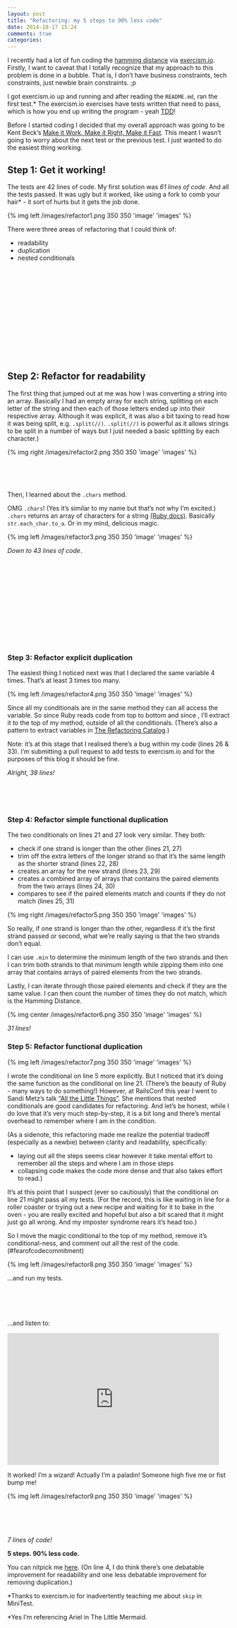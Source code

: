 ```yaml
---
layout: post
title: "Refactoring: my 5 steps to 90% less code"
date: 2014-10-17 15:24
comments: true
categories:
---
```


I recently had a lot of fun coding the <a href="http://rosalind.info/problems/hamm/">hamming distance</a> via <a href="http://exercism.io/getting-started">exercism.io</a>.  Firstly, I want to caveat that I totally recognize that my approach to this problem is done in a bubble.  That is, I don’t have business constraints, tech constraints, just newbie brain constraints.  ;p

I got exercism.io up and running and after reading the `README.md`, ran the first test.*  The exercism.io exercises have tests written that need to pass, which is how you end up writing the program - yeah <a href=”http://en.wikipedia.org/wiki/Test-driven_development”>TDD</a>! 

Before I started coding I decided that my overall approach was going to be Kent Beck’s <a href=”http://c2.com/cgi/wiki?MakeItWorkMakeItRightMakeItFast”>Make it Work, Make it Right, Make it Fast</a>.  This meant I wasn’t going to worry about the next test or the previous test.  I just wanted to do the easiest thing working.

<h2> Step 1: Get it working! </h2>

The tests are 42 lines of code.  My first solution was <em>61 lines of code</em>.  And all the tests passed.  It was ugly but it worked, like using a fork to comb your hair* - it sort of hurts but it gets the job done.

{% img left /images/refactor1.png 350 350 'image' 'images' %}

There were three areas of refactoring that I could think of:

* readability
* duplication
* nested conditionals

<br>
<br>
<br>
<br>
<br>
<br>
<br>
<br>
<br>
<br>
<br>
<br>

<h2> Step 2: Refactor for readability </h2>

The first thing that jumped out at me was how I was converting a string into an array. Basically I had an empty array for each string, splitting on each letter of the string and then each of those letters ended up into their respective array. Although it was explicit, it was also a bit taxing to read how it was being split, e.g. `.split(//)`. `.split(//)` is powerful as it allows strings to be split in a number of ways but I just needed a basic splitting by each character.)

{% img right /images/refactor2.png 350 350 'image' 'images' %}

<br>
<br>
<br>

Then, I learned about the `.chars` method. 

OMG `.chars`!  (Yes it’s similar to my name but that’s not why I’m excited.)  `.chars` returns an array of characters for a string <a href=”http://ruby-doc.org/core-2.0/String.html#method-i-chars”>(Ruby docs)</a>. Basically `str.each_char.to_a`.  Or in my mind, delicious magic.

{% img left /images/refactor3.png 350 350 'image' 'images' %}

<em>Down to 43 lines of code</em>.


<br>
<br>
<br>
<br>
<br>
<br>
<br>
<br>
<br>
<br>
<br>

<h3> Step 3: Refactor explicit duplication </h3>

The easiest thing I noticed next was that I declared the same variable 4 times.  That’s at least 3 times too many.

{% img left /images/refactor4.png 350 350 'image' 'images' %}

Since all my conditionals are in the same method they can all access the variable.  So since Ruby reads code from top to bottom and since , I’ll extract it to the top of my method, outside of all the conditionals. (There’s also a pattern to extract variables in <a href=”http://refactoring.com/catalog/extractVariable.html“>The Refactoring Catalog</a>.)

<h8>Note:</h8> it’s at this stage that I realised there’s a bug within my code (lines 26 & 33).  I’m submitting a pull request to add tests to exercism.io and for the purposes of this blog it should be fine.

<em>Alright, 38 lines!</em>

<br>
<br>
<br>

<h3> Step 4: Refactor simple functional duplication </h3> 

The two conditionals on lines 21 and 27 look very similar.  They both: 

* check if one strand is longer than the other (lines 21, 27)
* trim off the extra letters of the longer strand so that it’s the same length as the shorter strand (lines 22, 28)
* creates an array for the new strand (lines 23, 29)
* creates a combined array of arrays that contains the paired elements from the two arrays (lines 24, 30)
* compares to see if the paired elements match and counts if they do not match (lines 25, 31)

{% img right /images/refactor5.png 350 350 'image' 'images' %}

So really, if one strand is longer than the other, regardless if it’s the first strand passed or second, what we’re really saying is that the two strands don’t equal.

I can use `.min` to determine the minimum length of the two strands and then I can trim both strands to that minimum length while zipping them into one array that contains arrays of paired elements from the two strands.

Lastly, I can iterate through those paired elements and check if they are the same value.  I can then count the number of times they do not match, which is the Hamming Distance.

{% img center /images/refactor6.png 350 350 'image' 'images' %}

<em>31 lines!</em> 

<h3>Step 5: Refactor functional duplication</h3>

{% img left /images/refactor7.png 350 350 'image' 'images' %}

I wrote the conditional on line 5 more explicitly.  But I noticed that it’s doing the same function as the conditional on line 21.  (There’s the beauty of Ruby - many ways to do something!) However, at RailsConf this year I went to Sandi Metz’s talk <a href=”https://speakerdeck.com/skmetz/all-the-little-things-railsconf”>“All the Little Things”</a>. She mentions that nested conditionals are good candidates for refactoring.  And let’s be honest, while I do love that it’s very much step-by-step, it is a bit long and there’s mental overhead to remember where I am in the condition.

(As a sidenote, this refactoring made me realize the potential tradeoff (especially as a newbie) between clarity and readability, specifically:

* laying out all the steps seems clear however it take mental effort to remember all the steps and where I am in those steps
* collapsing code makes the code more dense and that also takes effort to read.)

It’s at this point that I suspect (ever so cautiously) that the conditional on line 21 might pass all my tests.  (For the record, this is like waiting in line for a roller coaster or trying out a new recipe and waiting for it to bake in the oven - you are really excited and hopeful but also a bit scared that it might just go all wrong.  And my imposter syndrome rears it’s head too.)

So I move the magic conditional to the top of my method, remove it’s conditional-ness, and comment out all the rest of the code.  (#fearofcodecommitment)

{% img left /images/refactor8.png 350 350 'image' 'images' %}

…and run my tests.
<br>
<br>
<br>
<br>
<br>
<br>
…and listen to: 

<iframe src="https://www.youtube.com/watch?v=_zBwRDEFMRY" frameborder="0" width="480" height="299" allowfullscreen="true" mozallowfullscreen="true" webkitallowfullscreen="true"></iframe>

It worked!  I’m a wizard!  Actually I’m a paladin!  Someone high five me or fist bump me!

{% img left /images/refactor9.png 350 350 'image' 'images' %}

<br>
<br>
<br>
<br>
<em>7 lines of code!</em> 

<strong>5 steps. 90% less code.</strong> 

You can nitpick me <a href=”http://exercism.io/submissions/b8f1be00cf8ec58d2dfd6679”>here</a>. (On line 4, I do think there’s one debatable improvement for readability and one less debatable improvement for removing duplication.)

*Thanks to exercism.io for inadvertently teaching me about `skip` in MiniTest.

*Yes I’m referencing Ariel in The Little Mermaid.





